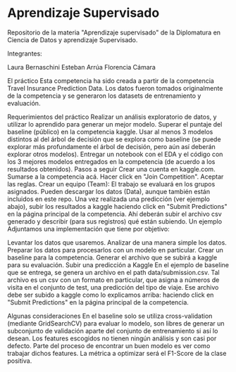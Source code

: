 # Aprendizaje Supervisado

Repositorio de la materia "Aprendizaje supervisado" de la Diplomatura en Ciencia de Datos y aprendizaje Supervisado.

Integrantes:

Laura Bernaschini
Esteban Arrúa
Florencia Cámara


El práctico
Esta competencia ha sido creada a partir de la competencia Travel Insurance Prediction Data. Los datos fueron tomados originalmente de la competencia y se generaron los datasets de entrenamiento y evaluación.

Requerimientos del práctico
Realizar un análisis exploratorio de datos, y utilizar lo aprendido para generar un mejor modelo.
Superar el puntaje del baseline (público) en la competencia kaggle.
Usar al menos 3 modelos distintos al del árbol de decisión que se explora como baseline (se puede explorar más profundamente el árbol de decisión, pero aún así deberán explorar otros modelos).
Entregar un notebook con el EDA y el código con los 3 mejores modelos entregados en la competencia (de acuerdo a los resultados obtenidos).
Pasos a seguir
Crear una cuenta en kaggle.com.
Sumarse a la competencia acá.
Hacer click en "Join Competition".
Aceptar las reglas.
Crear un equipo (Team): El trabajo se evaluará en los grupos asignados.
Pueden descargar los datos (Data), aunque también están incluidos en este repo.
Una vez realizada una predicción (ver ejemplo abajo), subir los resultados a kaggle haciendo click en "Submit Predictions" en la página principal de la competencia. Ahí deberán subir el archivo csv generado y describir (para sus registros) qué están subiendo.
Un ejemplo
Adjuntamos una implementación que tiene por objetivo:

Levantar los datos que usaremos.
Analizar de una manera simple los datos.
Preparar los datos para procesarlos con un modelo en particular.
Crear un baseline para la competencia.
Generar el archivo que se subirá a kaggle para su evaluación.
Subir una predicción a Kaggle
En el ejemplo de baseline que se entrega, se genera un archivo en el path data/submission.csv. Tal archivo es un csv con un formato en particular, que asigna a números de visita en el conjunto de test, una predicción del tipo de viaje. Ese archivo debe ser subido a kaggle como lo explicamos arriba: haciendo click en "Submit Predictions" en la página principal de la competencia.

Algunas consideraciones
En el baseline solo se utiliza cross-validation (mediante GridSearchCV) para evaluar lo modelo, son libres de generar un subconjunto de validación aparte del conjunto de entrenamiento si así lo desean.
Los features escogidos no tienen ningún análisis y son casi por defecto. Parte del proceso de encontrar un buen modelo es ver como trabajar dichos features.
La métrica a optimizar será el F1-Score de la clase positiva.
